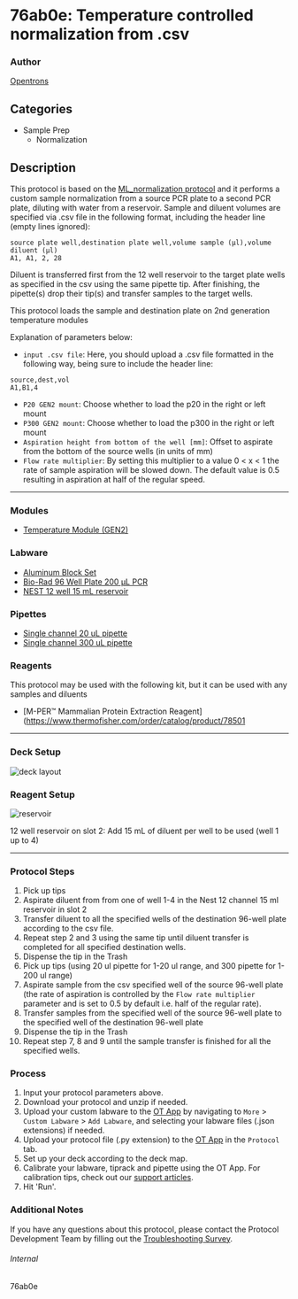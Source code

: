 # 76ab0e: Temperature controlled normalization from .csv

### Author
[Opentrons](https://opentrons.com/)

## Categories
* Sample Prep
	* Normalization

## Description
This protocol is based on the [ML_normalization protocol](https://protocols.opentrons.com/protocol/ML-normalization) and it performs a custom sample normalization from a source PCR plate to a second PCR plate, diluting with water from a reservoir. Sample and diluent volumes are specified via .csv file in the following format, including the header line (empty lines ignored):

```
source plate well,destination plate well,volume sample (µl),volume diluent (µl)
A1, A1, 2, 28
```

Diluent is transferred first from the 12 well reservoir to the target plate wells as specified in the csv using the same pipette tip. After finishing, the pipette(s) drop their tip(s) and transfer samples to the target wells.

This protocol loads the sample and destination plate on 2nd generation temperature modules

Explanation of parameters below:
* `input .csv file`: Here, you should upload a .csv file formatted in the following way, being sure to include the header line:
```
source,dest,vol
A1,B1,4
```
* `P20 GEN2 mount`: Choose whether to load the p20 in the right or left mount
* `P300 GEN2 mount`: Choose whether to load the p300 in the right or left mount
* `Aspiration height from bottom of the well [mm]`: Offset to aspirate from the bottom of the source wells (in units of mm)
* `Flow rate multiplier`: By setting this multiplier to a value 0 < x < 1 the rate of sample aspiration will be slowed down. The default value is 0.5 resulting in aspiration at half of the regular speed.
---

### Modules
* [Temperature Module (GEN2)](https://shop.opentrons.com/collections/hardware-modules/products/tempdeck)

### Labware
* [Aluminum Block Set](https://shop.opentrons.com/aluminum-block-set/)
* [Bio-Rad 96 Well Plate 200 µL PCR](https://labware.opentrons.com/biorad_96_wellplate_200ul_pcr?category=wellPlate)
* [NEST 12 well 15 mL reservoir](https://shop.opentrons.com/nest-12-well-reservoirs-15-ml/)

### Pipettes
* [Single channel 20 uL pipette](https://shop.opentrons.com/single-channel-electronic-pipette-p20/)
* [Single channel 300 uL pipette](https://shop.opentrons.com/single-channel-electronic-pipette-p20/)

### Reagents
This protocol may be used with the following kit, but it can be used with any samples and diluents
* [M-PER™ Mammalian Protein Extraction Reagent](https://www.thermofisher.com/order/catalog/product/78501

---

### Deck Setup
![deck layout](https://opentrons-protocol-library-website.s3.amazonaws.com/custom-README-images/76ab0e/deck.jpg)

### Reagent Setup
![reservoir](https://opentrons-protocol-library-website.s3.amazonaws.com/custom-README-images/76ab0e/reservoir.jpg)

12 well reservoir on slot 2: Add 15 mL of diluent per well to be used (well 1 up to 4)


---

### Protocol Steps
1. Pick up tips
2. Aspirate diluent from from one of well 1-4 in the Nest 12 channel 15 ml reservoir in slot 2
3. Transfer diluent to all the specified wells of the destination 96-well plate according to the csv file.
4. Repeat step 2 and 3 using the same tip until diluent transfer is completed for all specified destination wells.
5. Dispense the tip in the Trash
6. Pick up tips (using 20 ul pipette for 1-20 ul range, and 300 pipette for 1-200 ul range)
7. Aspirate sample from the csv specified well of the source 96-well plate (the rate of aspiration is controlled by the `Flow rate multiplier` parameter and is set to 0.5 by default i.e. half of the regular rate).
8. Transfer samples from the specified well of the source 96-well plate to the specified well of the destination 96-well plate
9. Dispense the tip in the Trash
10.  Repeat step 7, 8 and 9 until the sample transfer is finished for all the specified wells.


### Process
1. Input your protocol parameters above.
2. Download your protocol and unzip if needed.
3. Upload your custom labware to the [OT App](https://opentrons.com/ot-app) by navigating to `More` > `Custom Labware` > `Add Labware`, and selecting your labware files (.json extensions) if needed.
4. Upload your protocol file (.py extension) to the [OT App](https://opentrons.com/ot-app) in the `Protocol` tab.
5. Set up your deck according to the deck map.
6. Calibrate your labware, tiprack and pipette using the OT App. For calibration tips, check out our [support articles](https://support.opentrons.com/en/collections/1559720-guide-for-getting-started-with-the-ot-2).
7. Hit 'Run'.

### Additional Notes
If you have any questions about this protocol, please contact the Protocol Development Team by filling out the [Troubleshooting Survey](https://protocol-troubleshooting.paperform.co/).

###### Internal
76ab0e
